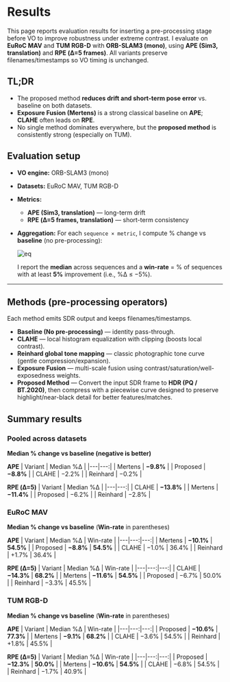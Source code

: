 # Results

This page reports evaluation results for inserting a pre-processing stage before VO to improve robustness under extreme contrast. I evaluate on **EuRoC MAV** and **TUM RGB-D** with **ORB-SLAM3 (mono)**, using **APE (Sim3, translation)** and **RPE (Δ=5 frames)**. All variants preserve filenames/timestamps so VO timing is unchanged.

## TL;DR

- The proposed method **reduces drift and short-term pose error** vs. baseline on both datasets.
- **Exposure Fusion (Mertens)** is a strong classical baseline on **APE**; **CLAHE** often leads on **RPE**.
- No single method dominates everywhere, but the **proposed method** is consistently strong (especially on TUM).

## Evaluation setup

- **VO engine:** ORB-SLAM3 (mono)
- **Datasets:** EuRoC MAV, TUM RGB-D
- **Metrics:**  
  - **APE (Sim3, translation)** — long-term drift  
  - **RPE (Δ=5 frames, translation)** — short-term consistency
- **Aggregation:** For each `sequence × metric`, I compute % change vs **baseline** (no pre-processing):

  ![eq](https://latex.codecogs.com/svg.image?\%\Delta=\frac{\mathrm{RMSE}_{\mathrm{variant}}-\mathrm{RMSE}_{\mathrm{baseline}}}{\mathrm{RMSE}_{\mathrm{baseline}}}\times100)

  I report the **median** across sequences and a **win-rate** = % of sequences with at least **5%** improvement (i.e., %Δ ≤ −5%).

---

## Methods (pre-processing operators)

Each method emits SDR output and keeps filenames/timestamps.

- **Baseline (No pre-processing)** — identity pass-through.  
- **CLAHE** — local histogram equalization with clipping (boosts local contrast).  
- **Reinhard global tone mapping** — classic photographic tone curve (gentle compression/expansion).  
- **Exposure Fusion** — multi-scale fusion using contrast/saturation/well-exposedness weights.  
- **Proposed Method** — Convert the input SDR frame to **HDR (PQ / BT.2020)**, then compress with a piecewise curve designed to preserve highlight/near-black detail for better features/matches.  

## Summary results

### Pooled across datasets

**Median % change vs baseline (negative is better)**

**APE**
| Variant | Median %Δ |
|---|---:|
| Mertens | **−9.8%** |
| Proposed | **−8.8%** |
| CLAHE | −2.2% |
| Reinhard | −0.2% |

**RPE (Δ=5)**
| Variant | Median %Δ |
|---|---:|
| CLAHE | **−13.8%** |
| Mertens | **−11.4%** |
| Proposed | −6.2% |
| Reinhard | −2.8% |

### EuRoC MAV

**Median % change vs baseline** (**Win-rate** in parentheses)

**APE**
| Variant | Median %Δ | Win-rate |
|---|---:|---:|
| Mertens | **−10.1%** | **54.5%** |
| Proposed | **−8.8%** | **54.5%** |
| CLAHE | −1.0% | 36.4% |
| Reinhard | +1.7% | 36.4% |

**RPE (Δ=5)**
| Variant | Median %Δ | Win-rate |
|---|---:|---:|
| CLAHE | **−14.3%** | **68.2%** |
| Mertens | **−11.6%** | **54.5%** |
| Proposed | −6.7% | 50.0% |
| Reinhard | −3.3% | 45.5% |

### TUM RGB-D

**Median % change vs baseline** (**Win-rate** in parentheses)

**APE**
| Variant | Median %Δ | Win-rate |
|---|---:|---:|
| Proposed | **−10.6%** | **77.3%** |
| Mertens | **−9.1%** | **68.2%** |
| CLAHE | −3.6% | 54.5% |
| Reinhard | +1.8% | 45.5% |

**RPE (Δ=5)**
| Variant | Median %Δ | Win-rate |
|---|---:|---:|
| Proposed | **−12.3%** | **50.0%** |
| Mertens | **−10.6%** | **54.5%** |
| CLAHE | −6.8% | 54.5% |
| Reinhard | −1.7% | 40.9% |
